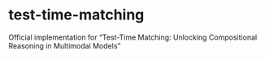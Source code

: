 # test-time-matching
Official implementation for “Test-Time Matching: Unlocking Compositional Reasoning in Multimodal Models”
